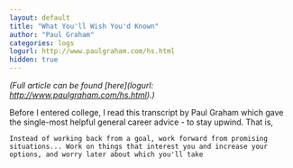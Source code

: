 ```yaml
---
layout: default
title: "What You'll Wish You'd Known"
author: "Paul Graham"
categories: logs
logurl: http://www.paulgraham.com/hs.html
hidden: true
---
```

*(Full article can be found [here](logurl: http://www.paulgraham.com/hs.html).)*

Before I entered college, I read this transcript by Paul Graham which gave the single-most helpful general career advice - to stay upwind. That is, 

```
Instead of working back from a goal, work forward from promising situations... Work on things that interest you and increase your options, and worry later about which you'll take
```